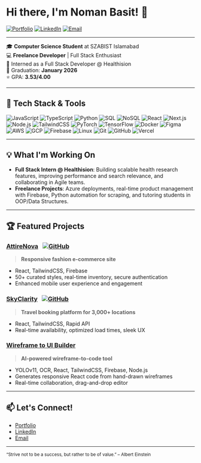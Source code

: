 # Hi there, I'm Noman Basit! 👋

[![Portfolio](https://img.shields.io/badge/Portfolio-nomanbasit.netlify.app-blue?style=for-the-badge&logo=google-chrome)](https://nomanbasit.netlify.app)
[![LinkedIn](https://img.shields.io/badge/LinkedIn-noman--basit-blue?style=for-the-badge&logo=linkedin)](https://linkedin.com/in/noman-basit)
[![Email](https://img.shields.io/badge/Email-nomanbasit366@gmail.com-red?style=for-the-badge&logo=gmail)](mailto:nomanbasit366@gmail.com)

---

🎓 **Computer Science Student** at SZABIST Islamabad  
💻 **Freelance Developer** | Full Stack Enthusiast  
🌱 Interned as a Full Stack Developer @ Healthision  
📅 Graduation: **January 2026**  
⭐ GPA: **3.53/4.00**  

---

## 🚀 Tech Stack & Tools

![JavaScript](https://img.shields.io/badge/JavaScript-F7DF1E?style=flat&logo=javascript&logoColor=black)
![TypeScript](https://img.shields.io/badge/TypeScript-3178C6?style=flat&logo=typescript&logoColor=white)
![Python](https://img.shields.io/badge/Python-3776AB?style=flat&logo=python&logoColor=white)
![SQL](https://img.shields.io/badge/SQL-003B57?style=flat&logo=mysql&logoColor=white)
![NoSQL](https://img.shields.io/badge/NoSQL-4DB33D?style=flat)
![React](https://img.shields.io/badge/React-20232A?style=flat&logo=react)
![Next.js](https://img.shields.io/badge/Next.js-000?style=flat&logo=nextdotjs)
![Node.js](https://img.shields.io/badge/Node.js-339933?style=flat&logo=nodedotjs&logoColor=white)
![TailwindCSS](https://img.shields.io/badge/TailwindCSS-38B2AC?style=flat&logo=tailwindcss&logoColor=white)
![PyTorch](https://img.shields.io/badge/PyTorch-EE4C2C?style=flat&logo=pytorch&logoColor=white)
![TensorFlow](https://img.shields.io/badge/TensorFlow-FF6F00?style=flat&logo=tensorflow&logoColor=white)
![Docker](https://img.shields.io/badge/Docker-2496ED?style=flat&logo=docker&logoColor=white)
![Figma](https://img.shields.io/badge/Figma-F24E1E?style=flat&logo=figma&logoColor=white)
![AWS](https://img.shields.io/badge/AWS-232F3E?style=flat&logo=amazonaws)
![GCP](https://img.shields.io/badge/GCP-4285F4?style=flat&logo=googlecloud)
![Firebase](https://img.shields.io/badge/Firebase-FFCA28?style=flat&logo=firebase)
![Linux](https://img.shields.io/badge/Linux-FCC624?style=flat&logo=linux&logoColor=black)
![Git](https://img.shields.io/badge/Git-F05032?style=flat&logo=git&logoColor=white)
![GitHub](https://img.shields.io/badge/GitHub-181717?style=flat&logo=github&logoColor=white)
![Vercel](https://img.shields.io/badge/Vercel-000?style=flat&logo=vercel&logoColor=white)

---

## 💡 What I'm Working On

- **Full Stack Intern @ Healthision**: Building scalable health research features, improving performance and search relevance, and collaborating in Agile teams.
- **Freelance Projects**: Azure deployments, real-time product management with Firebase, Python automation for scraping, and tutoring students in OOP/Data Structures.

---

## 🏆 Featured Projects

### [AttireNova](https://attirenova.netlify.app) &nbsp; [![GitHub](https://img.shields.io/badge/GitHub-AttireNova-181717?logo=github)](https://github.com/FishySenpai/AttireNova)
> **Responsive fashion e-commerce site**
- React, TailwindCSS, Firebase
- 50+ curated styles, real-time inventory, secure authentication
- Enhanced mobile user experience and engagement

### [SkyClarity](https://skyclarity.netlify.app) &nbsp; [![GitHub](https://img.shields.io/badge/GitHub-SkyClarity-181717?logo=github)](https://github.com/FishySenpai/SkyClarity)
> **Travel booking platform for 3,000+ locations**
- React, TailwindCSS, Rapid API
- Real-time availability, optimized load times, sleek UX

### [Wireframe to UI Builder](https://github.com/FishySenpai/Wireframe-to-UI-Builder)
> **AI-powered wireframe-to-code tool**
- YOLOv11, OCR, React, TailwindCSS, Firebase, Node.js
- Generates responsive React code from hand-drawn wireframes
- Real-time collaboration, drag-and-drop editor

---

## 📫 Let's Connect!

- [Portfolio](https://nomanbasit.netlify.app)
- [LinkedIn](https://linkedin.com/in/noman-basit)
- [Email](mailto:nomanbasit366@gmail.com)

---

<sub>“Strive not to be a success, but rather to be of value.” – Albert Einstein</sub>
